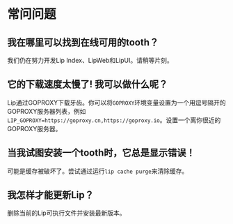# 常问问题

## 我在哪里可以找到在线可用的tooth？

我们仍在努力开发Lip Index、LipWeb和LipUI。请稍等片刻。

## 它的下载速度太慢了! 我可以做什么呢？

Lip通过GOPROXY下载牙齿。你可以将`GOPROXY`环境变量设置为一个用逗号隔开的GOPROXY服务器列表，例如`LIP_GOPROXY=https://goproxy.cn,https://goproxy.io`。设置一个离你很近的GOPROXY服务器。

## 当我试图安装一个tooth时，它总是显示错误！

可能是缓存被破坏了。尝试通过运行`lip cache purge`来清除缓存。

## 我怎样才能更新Lip？

删除当前的Lip可执行文件并安装最新版本。
